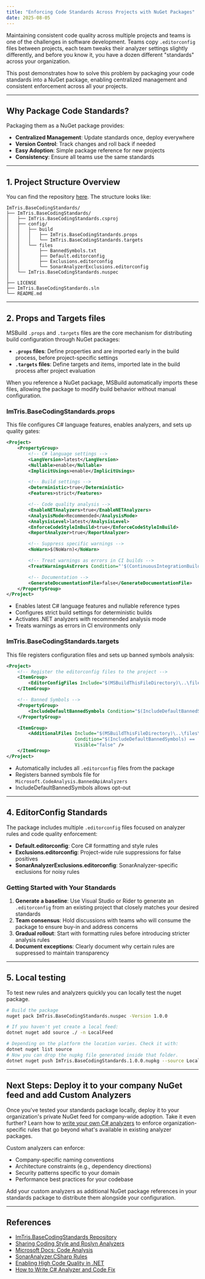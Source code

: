 ```yaml
---
title: "Enforcing Code Standards Across Projects with NuGet Packages"
date: 2025-08-05
---
```


Maintaining consistent code quality across multiple projects and teams is one of the challenges in software development. Teams copy `.editorconfig` files between projects, each team tweaks their analyzer settings slightly differently, and before you know it, you have a dozen different "standards" across your organization. 

This post demonstrates how to solve this problem by packaging your code standards into a NuGet package, enabling centralized management and consistent enforcement across all your projects.

---

## Why Package Code Standards?

Packaging them as a NuGet package provides:

- **Centralized Management**: Update standards once, deploy everywhere
- **Version Control**: Track changes and roll back if needed
- **Easy Adoption**: Simple package reference for new projects
- **Consistency**: Ensure all teams use the same standards

---

## 1. Project Structure Overview
You can find the repository [here](https://github.com/ImTris/ImTris.BaseCodingStandards). The structure looks like:

```
ImTris.BaseCodingStandards/
├── ImTris.BaseCodingStandards/
│   ├── ImTris.BaseCodingStandards.csproj
│   ├── config/
│   │   ├── build
│   │   │   ├── ImTris.BaseCodingStandards.props
│   │   │   └── ImTris.BaseCodingStandards.targets
│   │   └── files
│   │       ├── BannedSymbols.txt
│   │       ├── Default.editorconfig
│   │       ├── Exclusions.editorconfig
│   │       └── SonarAnalyzerExclusions.editorconfig
│   └── ImTris.BaseCodingStandards.nuspec
│
├── LICENSE
├── ImTris.BaseCodingStandards.sln
└── README.md
```

---

## 2. Props and Targets files

MSBuild `.props` and `.targets` files are the core mechanism for distributing build configuration through NuGet packages:

- **`.props` files**: Define properties and are imported early in the build process, before project-specific settings
- **`.targets` files**: Define targets and items, imported late in the build process after project evaluation

When you reference a NuGet package, MSBuild automatically imports these files, allowing the package to modify build behavior without manual configuration.

### ImTris.BaseCodingStandards.props

This file configures C# language features, enables analyzers, and sets up quality gates:

```xml
<Project>
    <PropertyGroup>
        <!-- C# language settings -->
        <LangVersion>latest</LangVersion>
        <Nullable>enable</Nullable>
        <ImplicitUsings>enable</ImplicitUsings>

        <!-- Build settings -->
        <Deterministic>true</Deterministic>
        <Features>strict</Features>

        <!-- Code quality analysis -->
        <EnableNETAnalyzers>true</EnableNETAnalyzers>
        <AnalysisMode>Recommended</AnalysisMode>
        <AnalysisLevel>latest</AnalysisLevel>
        <EnforceCodeStyleInBuild>true</EnforceCodeStyleInBuild>
        <ReportAnalyzer>true</ReportAnalyzer>

        <!-- Suppress specific warnings -->
        <NoWarn>$(NoWarn)</NoWarn>

        <!-- Treat warnings as errors in CI builds -->
        <TreatWarningsAsErrors Condition="'$(ContinuousIntegrationBuild)' == 'true'">true</TreatWarningsAsErrors>

        <!-- Documentation -->
        <GenerateDocumentationFile>false</GenerateDocumentationFile>
    </PropertyGroup>
</Project>
```

- Enables latest C# language features and nullable reference types
- Configures strict build settings for deterministic builds
- Activates .NET analyzers with recommended analysis mode
- Treats warnings as errors in CI environments only

### ImTris.BaseCodingStandards.targets

This file registers configuration files and sets up banned symbols analysis:

```xml
<Project>
    <!-- Register the editorconfig files to the project -->
    <ItemGroup>
        <EditorConfigFiles Include="$(MSBuildThisFileDirectory)\..\files\*.editorconfig" />
    </ItemGroup>

    <!-- Banned Symbols -->
    <PropertyGroup>
        <IncludeDefaultBannedSymbols Condition="$(IncludeDefaultBannedSymbols) == ''">true</IncludeDefaultBannedSymbols>
    </PropertyGroup>

    <ItemGroup>
        <AdditionalFiles Include="$(MSBuildThisFileDirectory)\..\files\BannedSymbols.txt"
                         Condition="$(IncludeDefaultBannedSymbols) == 'true'"
                         Visible="false" />
    </ItemGroup>
</Project>
```

- Automatically includes all `.editorconfig` files from the package
- Registers banned symbols file for `Microsoft.CodeAnalysis.BannedApiAnalyzers`
- IncludeDefaultBannedSymbols allows opt-out

---

## 4. EditorConfig Standards

The package includes multiple `.editorconfig` files focused on analyzer rules and code quality enforcement:

- **Default.editorconfig**: Core C# formatting and style rules
- **Exclusions.editorconfig**: Project-wide rule suppressions for false positives
- **SonarAnalyzerExclusions.editorconfig**: SonarAnalyzer-specific exclusions for noisy rules

### Getting Started with Your Standards

1. **Generate a baseline**: Use Visual Studio or Rider to generate an `.editorconfig` from an existing project that closely matches your desired standards
2. **Team consensus**: Hold discussions with teams who will consume the package to ensure buy-in and address concerns
3. **Gradual rollout**: Start with formatting rules before introducing stricter analysis rules
4. **Document exceptions**: Clearly document why certain rules are suppressed to maintain transparency

---

## 5. Local testing

To test new rules and analyzers quickly you can locally test the nuget package.

```sh
# Build the package
nuget pack ImTris.BaseCodingStandards.nuspec -Version 1.0.0

# If you haven't yet create a local feed:
dotnet nuget add source ./ -n LocalFeed

# Depending on the platform the location varies. Check it with:
dotnet nuget list source
# Now you can drop the nupkg file generated inside that folder.
dotnet nuget push ImTris.BaseCodingStandards.1.0.0.nupkg --source LocalFeed
```

---

## Next Steps: Deploy it to your company NuGet feed and add Custom Analyzers

Once you've tested your standards package locally, deploy it to your organization's private NuGet feed for company-wide adoption.
Take it even further? Learn how to [write your own C# analyzers](https://learn.microsoft.com/en-us/dotnet/csharp/roslyn-sdk/tutorials/how-to-write-csharp-analyzer-code-fix) to enforce organization-specific rules that go beyond what's available in existing analyzer packages.

Custom analyzers can enforce:
- Company-specific naming conventions
- Architecture constraints (e.g., dependency directions)
- Security patterns specific to your domain
- Performance best practices for your codebase

Add your custom analyzers as additional NuGet package references in your standards package to distribute them alongside your configuration.

---

## References

- [ImTris.BaseCodingStandards Repository](https://github.com/ImTris/ImTris.BaseCodingStandards)
- [Sharing Coding Style and Roslyn Analyzers](https://www.meziantou.net/sharing-coding-style-and-roslyn-analyzers-across-projects.htm)
- [Microsoft Docs: Code Analysis](https://learn.microsoft.com/en-us/dotnet/fundamentals/code-analysis/overview?tabs=net-9)
- [SonarAnalyzer.CSharp Rules](https://github.com/SonarSource/sonar-dotnet/tree/master/analyzers/src/SonarAnalyzer.CSharp)
- [Enabling High Code Quality in .NET](https://milan.milanovic.org/post/enabling-high-code-quality-in-net/)
- [How to Write C# Analyzer and Code Fix](https://learn.microsoft.com/en-us/dotnet/csharp/roslyn-sdk/tutorials/how-to-write-csharp-analyzer-code-fix)
